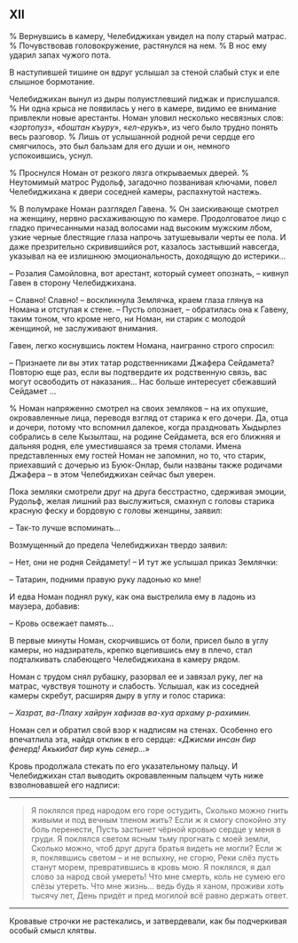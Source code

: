 ## XII

% Вернувшись в камеру, Челебиджихан увидел на полу старый матрас.
% Почувствовав головокружение, растянулся на нем.
% В нос ему ударил запах чужого пота.

В наступившей тишине он вдруг услышал за стеной слабый стук и еле слышное бормотание.

Челебиджихан вынул из дыры полуистлевший пиджак и прислушался.
% Ни одна крыса не появилась у него в камере, видимо ее внимание привлекли новые арестанты.
Номан уловил несколько несвязных слов:
«<var>зортопуз</var>», «<var>боштан къуру</var>», «<var>ел-ерукъ</var>», из чего было трудно понять весь разговор.
% Лишь от услышанной родной речи сердце его смягчилось, это был бальзам для его души и он, немного успокоившись, уснул.

% Проснулся Номан от резкого лязга открываемых дверей.
% Неутомимый матрос Рудольф, загадочно позванивая ключами, повел Челебиджихана к двери соседней камеры, распахнутой настежь.

% В полумраке Номан разглядел Гавена.
% Он заискивающе смотрел на женщину, нервно расхаживающую по камере.
Продолговатое лицо с гладко причесанными назад волосами над высоким мужским лбом, узкие черные блестящие глаза напрочь затушевывали черты ее пола. И даже презрительно скривившийся рот, казалось застывший навсегда, указывал на ее излишнюю эмоциональность, доходящую до истерики...

– Розалия Самойловна, вот арестант, который сумеет опознать, – кивнул Гавен в сторону Челебиджихана.

– Славно! Славно!
– воскликнула Землячка, краем глаза глянув на Номана и отступая к стене.
– Пусть опознает, – обратилась она к Гавену, таким тоном, что кроме него, ни Номан, ни старик с молодой женщиной, не заслуживают внимания.

Гавен, легко коснувшись локтем Номана, наигранно строго спросил:

– Признаете ли вы этих татар родственниками Джафера Сейдамета?
Повторю еще раз, если вы подтвердите их родственную связь, вас могут освободить от наказания...
Нас больше интересует сбежавший Сейдамет ...

% Номан напряженно смотрел на своих земляков – на их опухшие, окровавленные лица, переводя взгляд от старика к его дочери.
Да, отца и дочери, потому что вспомнил далекое, когда праздновать Хыдырлез собрались в селе Кызылташ, на родине Сейдамета, вся его ближняя и дальняя родня, еле уместившаяся за тремя столами.
Имена представленных ему гостей Номан не запомнил, но то, что старик, приехавший с дочерью из Буюк-Онлар, были названы также родичами Джафера – в этом Челебиджихан сейчас был уверен.

Пока земляки смотрели друг на друга бесстрастно, сдерживая эмоции, Рудольф, желая лишний раз выслужиться, смахнул с головы старика красную феску и бордовую с головы женщины, заявил:

– Так-то лучше вспоминать...

Возмущенный до предела Челебиджихан твердо заявил:

– Нет, они не родня Сейдамету!
– И тут же услышал приказ Землячки:

– Татарин, подними правую руку ладонью ко мне!

И едва Номан поднял руку, как она выстрелила ему в ладонь из маузера, добавив:

– Кровь освежает память...

В первые минуты Номан, скорчившись от боли, присел было в углу камеры, но надзиратель, крепко вцепившись ему в плечо, стал подталкивать слабеющего Челебиджихана в камеру рядом.

Номан с трудом снял рубашку, разорвал ее и завязал руку, лег на матрас, чувствуя тошноту и слабость.
Услышал, как из соседней камеры скребут, расширяя дыру в углу и голос старика:

– <var>Хазрат, ва-Ллаху хайрун хафизав ва-хуа архаму р-рахимин.</var>

Номан сел и обратил свой взор к надписям на стенах.
Особенно его впечатлила эта, найдя отклик в его сердце:
«<var>Джисми инсан бир фенерд!
Акькибат бир кунь сенер...</var>»

Кровь продолжала стекать по его указательному пальцу.
И Челебиджихан стал выводить окровавленным пальцем чуть ниже взволновавшей его надписи: 

___

> Я поклялся пред народом его горе остудить,
> Сколько можно гнить живыми и под вечным тленом жить?
> Если ж я смогу спокойно эту боль перенести,
> Пусть застынет чёрной кровью сердце у меня в груди.
> Я поклялся светом ясным тьму прогнать с моей земли,
> Сколько можно, чтоб друг друга братья видеть не могли?
> Если ж я, поклявшись светом – и не вспыхну, не сгорю,
> Реки слёз пусть станут морем, превратившись в кровь мою.
> Я поклялся, я дал слово за народ свой умереть!
> Что мне смерть, коль не сумею его слёзы утереть.
> Что мне жизнь... ведь будь я ханом, проживи хоть тысячу лет,
> День придёт и пред могилой всё равно держать ответ.

___

Кровавые строчки не растекались, и затвердевали, как бы подчеркивая особый смысл клятвы.
